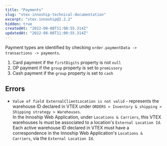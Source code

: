 ```yaml
---
title: "Payments"
slug: "vtex-innoship-technical-documentation"
excerpt: "vtex.innoship@2.2.2"
hidden: true
createdAt: "2022-08-08T11:00:55.314Z"
updatedAt: "2022-08-08T11:00:55.314Z"
---
```

Payment types are identified by checking `order.paymentData -> transactions -> payments`.

1. Card payment if the `firstDigits` property is not `null`
2. OP payment if the `group` property is set to `promissory`
3. Cash payment if the `group` property is set to `cash`

## Errors

* `Value of field ExternalClientLocation is not valid` - represents the warehouse ID declared in VTEX 
  under `ORDERS > Inventory & shipping > Shipping strategy > Warehouses`.<br>
  In the Innoship Web Application, under `Locations & Carriers`, this VTEX warehouses Is must be associated to a 
  location's `External Location Id`.<br>
  Each active warehouse ID declared in VTEX must have a correspondence in the Innoship Web Application's `Locations & Carriers`,
  via the `External Location Id`.